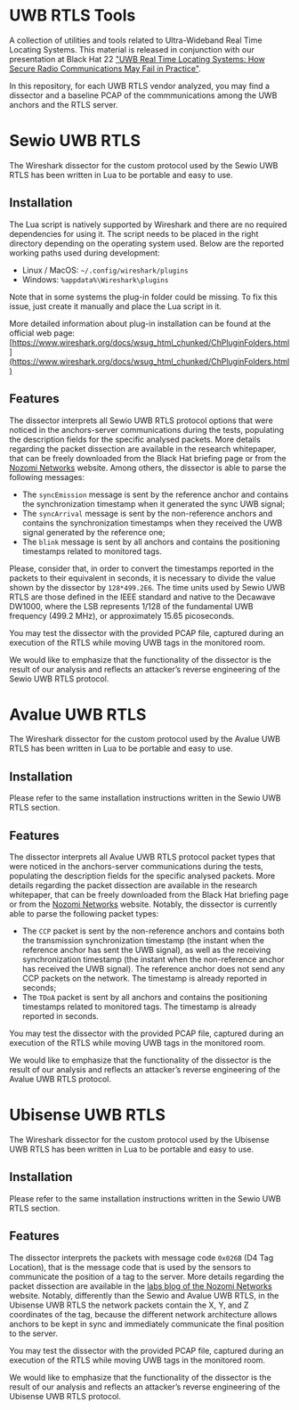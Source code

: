 # UWB RTLS Tools
A collection of utilities and tools related to Ultra-Wideband Real Time Locating Systems. This material is released in conjunction with our presentation at Black Hat 22 ["UWB Real Time Locating Systems: How Secure Radio Communications May Fail in Practice"](https://www.blackhat.com/us-22/briefings/schedule/#uwb-real-time-locating-systems-how-secure-radio-communications-may-fail-in-practice-27106).

In this repository, for each UWB RTLS vendor analyzed, you may find a dissector and a baseline PCAP of the commmunications among the UWB anchors and the RTLS server.


# Sewio UWB RTLS
The Wireshark dissector for the custom protocol used by the Sewio UWB RTLS has been written in Lua to be portable and easy to use.

## Installation
The Lua script is natively supported by Wireshark and there are no required dependencies for using it. The script needs to be placed in the right directory depending on the operating system used. Below are the reported working paths used during development:

* Linux / MacOS: ```~/.config/wireshark/plugins```
* Windows: ```%appdata%\Wireshark\plugins```

Note that in some systems the plug-in folder could be missing. To fix this issue, just create it manually and place the Lua script in it.

More detailed information about plug-in installation can be found at the official web page:
[https://www.wireshark.org/docs/wsug_html_chunked/ChPluginFolders.html](https://www.wireshark.org/docs/wsug_html_chunked/ChPluginFolders.html)

## Features
The dissector interprets all Sewio UWB RTLS protocol options that were noticed in the anchors-server communications during the tests, populating the description fields for the specific analysed packets. More details regarding the packet dissection are available in the research whitepaper, that can be freely downloaded from the Black Hat briefing page or from the [Nozomi Networks](https://www.nozominetworks.com/blog/nozomi-networks-researchers-reveal-zero-day-rtls-vulnerabilities-at-black-hat-22/) website. Among others, the dissector is able to parse the following messages:
* The ```syncEmission``` message is sent by the reference anchor and contains the synchronization timestamp when it generated the sync UWB signal;
* The ```syncArrival``` message is sent by the non-reference anchors and contains the synchronization timestamps when they received the UWB signal generated by the reference one;
* The ```blink``` message is sent by all anchors and contains the positioning timestamps related to monitored tags.

Please, consider that, in order to convert the timestamps reported in the packets to their equivalent in seconds, it is necessary to divide the value shown by the dissector by ```128*499.2E6```. The time units used by Sewio UWB RTLS are those defined in the IEEE standard and native to the Decawave DW1000, where the LSB represents 1/128 of the fundamental UWB frequency (499.2 MHz), or approximately 15.65 picoseconds.

You may test the dissector with the provided PCAP file, captured during an execution of the RTLS while moving UWB tags in the monitored room. 

We would like to emphasize that the functionality of the dissector is the result of our analysis and reflects an attacker’s reverse engineering of the Sewio UWB RTLS protocol.


# Avalue UWB RTLS
The Wireshark dissector for the custom protocol used by the Avalue UWB RTLS has been written in Lua to be portable and easy to use.

## Installation
Please refer to the same installation instructions written in the Sewio UWB RTLS section.

## Features
The dissector interprets all Avalue UWB RTLS protocol packet types that were noticed in the anchors-server communications during the tests, populating the description fields for the specific analysed packets. More details regarding the packet dissection are available in the research whitepaper, that can be freely downloaded from the Black Hat briefing page or from the [Nozomi Networks](https://www.nozominetworks.com/blog/nozomi-networks-researchers-reveal-zero-day-rtls-vulnerabilities-at-black-hat-22/) website. Notably, the dissector is currently able to parse the following packet types:
* The ```CCP``` packet is sent by the non-reference anchors and contains both the transmission synchronization timestamp (the instant when the reference anchor has sent the UWB signal), as well as the receiving synchronization timestamp (the instant when the non-reference anchor has received the UWB signal). The reference anchor does not send any CCP packets on the network. The timestamp is already reported in seconds;
* The ```TDoA``` packet is sent by all anchors and contains the positioning timestamps related to monitored tags. The timestamp is already reported in seconds.

You may test the dissector with the provided PCAP file, captured during an execution of the RTLS while moving UWB tags in the monitored room. 

We would like to emphasize that the functionality of the dissector is the result of our analysis and reflects an attacker’s reverse engineering of the Avalue UWB RTLS protocol.


# Ubisense UWB RTLS
The Wireshark dissector for the custom protocol used by the Ubisense UWB RTLS has been written in Lua to be portable and easy to use.

## Installation
Please refer to the same installation instructions written in the Sewio UWB RTLS section.

## Features
The dissector interprets the packets with message code ```0x026B``` (D4 Tag Location), that is the message code that is used by the sensors to communicate the position of a tag to the server. More details regarding the packet dissection are available in the [labs blog of the Nozomi Networks](https://www.nozominetworks.com/blog/uwb-rtls-vulnerability-confirmed-in-ubisense-dimension4-3d-tracking-system/) website. Notably, differently than the Sewio and Avalue UWB RTLS, in the Ubisense UWB RTLS the network packets contain the X, Y, and Z coordinates of the tag, because the different network architecture allows anchors to be kept in sync and immediately communicate the final position to the server.

You may test the dissector with the provided PCAP file, captured during an execution of the RTLS while moving UWB tags in the monitored room. 

We would like to emphasize that the functionality of the dissector is the result of our analysis and reflects an attacker’s reverse engineering of the Ubisense UWB RTLS protocol.
